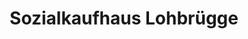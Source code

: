---
title: "Sozialkaufhaus Lohbrügge"
url: /hamburg/sozialkaufhaus-lohbruegge/
shop: Gebrauchtwaren
---